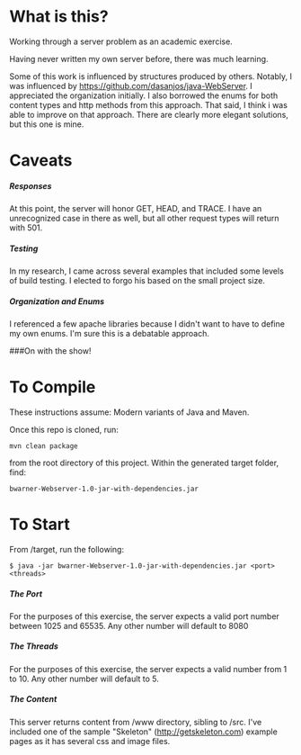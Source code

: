 What is this?
=======
Working through a server problem as an academic exercise.  

Having never written my own server before, there was much learning.

Some of this work is influenced by structures produced by others. Notably, I was influenced by https://github.com/dasanjos/java-WebServer. I appreciated the organization initially.  I also borrowed the enums for both content types and http methods from this approach.  That said, I think i was able to improve on that approach. There are clearly more elegant solutions, but this one is mine.

Caveats
=======
##### Responses 
At this point, the server will honor GET, HEAD, and TRACE.  I have an unrecognized case in there as well, but all other request types will return with 501.
##### Testing 
In my research, I came across several examples that included some levels of build testing. I elected to forgo his based on the small project size.
##### Organization and Enums 
I referenced a few apache libraries because I didn't want to have to define my own enums.  I'm sure this is a debatable approach.  

###On with the show! 

To Compile
=======

These instructions assume: Modern variants of Java and Maven.

Once this repo is cloned, run:

    mvn clean package
    
from the root directory of this project.  Within the generated target folder, find:

    bwarner-Webserver-1.0-jar-with-dependencies.jar
    

To Start
=======

From /target, run the following:

    $ java -jar bwarner-Webserver-1.0-jar-with-dependencies.jar <port> <threads>
    
##### The Port 
For the purposes of this exercise, the server expects a valid port number between 1025 and 65535.  Any other number will default to 8080

##### The Threads 
For the purposes of this exercise, the server expects a valid number from 1 to 10.  Any other number will default to 5.

##### The Content 
This server returns content from /www directory, sibling to /src. I've included one of the sample "Skeleton" (http://getskeleton.com) example pages as it has several css and image files.
